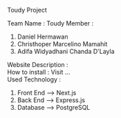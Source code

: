 Toudy Project  
   
Team Name : Toudy
Member :   
  1. Daniel Hermawan  
  2. Christhoper Marcelino Mamahit
  3. Adifa Widyadhani Chanda D'Layla
         
Website Description :  
How to install : Visit ...  
Used Technology : 
  1. Front End --> Next.js
  2. Back End --> Express.js
  3. Database --> PostgreSQL
